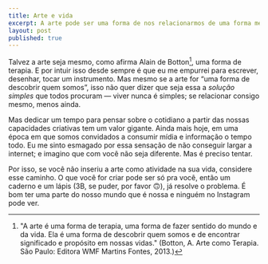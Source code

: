 ```yaml
---
title: Arte e vida
excerpt: A arte pode ser uma forma de nos relacionarmos de uma forma melhor cada um consigo mesmo.
layout: post
published: true
---
```


Talvez a arte seja mesmo, como afirma Alain de Botton[^1], uma forma de terapia. E por intuir isso desde sempre é que eu me empurrei para escrever, desenhar, tocar um instrumento. Mas mesmo se a arte for “uma forma de descobrir quem somos”, isso não quer dizer que seja essa a *solução simples* que todos procuram — viver nunca é simples; se relacionar consigo mesmo, menos ainda.

Mas dedicar um tempo para pensar sobre o cotidiano a partir das nossas capacidades criativas tem um valor gigante. Ainda mais hoje, em uma época em que somos convidados a consumir mídia e informação o tempo todo. Eu me sinto esmagado por essa sensação de não conseguir largar a internet; e imagino que com você não seja diferente. Mas é preciso tentar.

Por isso, se você não inseriu a arte como atividade na sua vida, considere esse caminho. O que você for criar pode ser só pra você, então um caderno e um lápis (3B, se puder, por favor 🙃), já resolve o problema. É bom ter uma parte do nosso mundo que é nossa e ninguém no Instagram pode ver.

[^1]: "A arte é uma forma de terapia, uma forma de fazer sentido do mundo e da vida. Ela é uma forma de descobrir quem somos e de encontrar significado e propósito em nossas vidas." (Botton, A. Arte como Terapia. São Paulo: Editora WMF Martins Fontes, 2013.)
